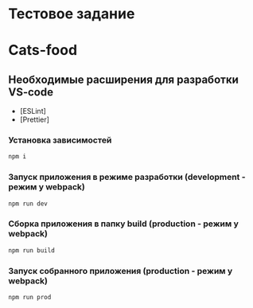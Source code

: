 # Тестовое задание

# Cats-food

## Необходимые расширения для разработки VS-code

- [ESLint]
- [Prettier]

### Установка зависимостей

```bash
npm i
```

### Запуск приложения в режиме разработки (development - режим у webpack)

```bash
npm run dev
```

### Сборка приложения в папку build (production - режим у webpack)

```bash
npm run build
```

### Запуск собранного приложения (production - режим у webpack)

```bash
npm run prod
```
